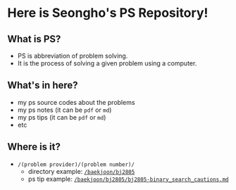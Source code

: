 # Here is Seongho's PS Repository!

## What is PS?

* PS is abbreviation of problem solving.
* It is the process of solving a given problem using a computer.



## What's in here?

* my ps source codes about the problems
* my ps notes (it can be `pdf` or `md`)
* my ps tips (it can be `pdf` or `md`)
* etc



## Where is it?

* `/(problem provider)/(problem number)/`
  * directory example: [`/baekjoon/bj2805`](./baekjoon/bj2805)
  * ps tip example: [`/baekjoon/bj2805/bj2805-binary_search_cautions.md`](./baekjoon/bj2805/bj2805-binary_search_cautions.md)